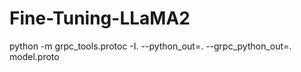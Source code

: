 # Fine-Tuning-LLaMA2


python -m grpc_tools.protoc -I. --python_out=. --grpc_python_out=. model.proto
